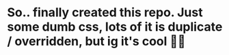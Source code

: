 # So.. finally created this repo. Just some dumb css, lots of it is duplicate / overridden, but ig it's cool 🤷‍♀️ #
